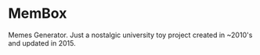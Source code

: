 # MemBox
Memes Generator. Just a nostalgic university toy project created in ~2010's and updated in 2015.
